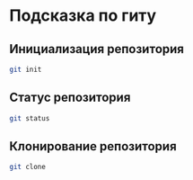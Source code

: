 # Подсказка по гиту

## Инициализация репозитория

```sh
git init
```

## Статус репозитория

```sh
git status
```

## Клонирование репозитория

```sh
git clone
```